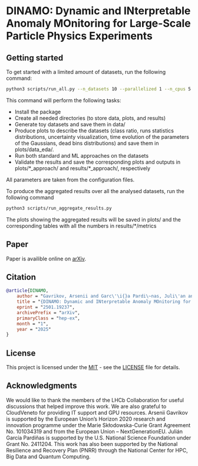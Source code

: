 # DINAMO: Dynamic and INterpretable Anomaly MOnitoring for Large-Scale Particle Physics Experiments



## Getting started

To get started with a limited amount of datasets, run the following command:

```bash
python3 scripts/run_all.py --n_datasets 10 --parallelized 1 --n_cpus 5
```

This command will perform the following tasks:
- Install the package
- Create all needed directories (to store data, plots, and results)
- Generate toy datasets and save them in data/
- Produce plots to describe the datasets (class ratio, runs statistics distributions, uncertainty visualization, time evolution of the parameters of the Gaussians, dead bins distributions) and save them in plots/data_eda/.
- Run both standard and ML approaches on the datasets
- Validate the results and save the corresponding plots and outputs in plots/\*_approach/ and results/\*_approach/, respectively

All parameters are taken from the configuration files.

To produce the aggregated results over all the analysed datasets, run the following command
```bash
python3 scripts/run_aggregate_results.py
```

The plots showing the aggregated results will be saved in plots/ and the corresponding tables with all the numbers in results/*/metrics

## Paper 

Paper is availible online on [arXiv](https://arxiv.org/abs/2501.19237).

## Citation

```BibTeX
@article{DINAMO,
    author = "Gavrikov, Arsenii and Garc\'\i{}a Pardi\~nas, Juli\'an and Garfagnini, Alberto",
    title = "{DINAMO: Dynamic and INterpretable Anomaly MOnitoring for Large-Scale Particle Physics Experiments}",
    eprint = "2501.19237",
    archivePrefix = "arXiv",
    primaryClass = "hep-ex",
    month = "1",
    year = "2025"
}
```

## License

This project is licensed under the [MIT](https://opensource.org/license/mit/) - see the [LICENSE](LICENSE) file for details.

## Acknowledgments

We would like to thank the members of the LHCb Collaboration for useful discussions that helped improve this work. We are also grateful to CloudVeneto for providing IT support and GPU resources. Arsenii Gavrikov is supported by the European Union’s Horizon 2020 research and innovation programme under the Marie Skłodowska-Curie Grant Agreement No. 101034319 and from the European Union – NextGenerationEU. Julián García Pardiñas is supported by the U.S. National Science Foundation under Grant No. 2411204. This work has also been supported by the National Resilience and Recovery Plan (PNRR) through the National Center for HPC, Big Data and Quantum Computing.
